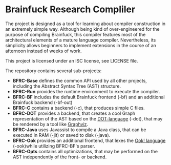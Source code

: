 Brainfuck Research Compliler
============================

The project is designed as a tool for learning about compiler construction in an extremely simple way.
Although being kind of over-engineered for the purpose of compiling Brainfuck, this compiler features most of the architectural elements of a mature language compiler.
Nevertheless, its simplicity allows beginners to implement extensions in the course of an afternoon instead of weeks of work.

This project is licensed under an ISC license, see LICENSE file.

The repository contains several sub-projects:
* **BFRC-Base** defines the common API used by all other projects, including the Abstract Syntax Tree (AST) structure.
* **BFRC-Run** provides the runtime environment to execute the compiler.
* **BFRC-BF** includes the default Brainfuck frontend (-bf) and an additional Brainfuck backend (-bf-out)
* **BFRC-C** contains a backend (-c), that produces simple C files.
* **BFRC-DOT** provides a backend, that creates a cool Graph representation of the AST based on the [DOT-language](https://en.wikipedia.org/wiki/DOT_%28graph_description_language%29) (-dot), that may be rendered by a tool like [Graphviz](http://graphviz.org/).
* **BFRC-Java** uses Javassist to compile a Java class, that can be executed in RAM (-jit) or saved to disk (-java).
* **BFRC-Ook** provides an additional frontend, that lexes the [Ook! language](http://www.dangermouse.net/esoteric/ook.html) (-ook)while utilizing BFRC-BF's parser.
* **BFRC-Opts** contains all optimizations, that may be performed on the AST independently of the front- or backend.
